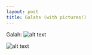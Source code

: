 ```yaml
---
layout: post
title: Galahs (with pictures!)
---
```



Galah: ![alt text](https://raw.githubusercontent.com/jss367/jss367.github.io/master/images/galah1.jpg "Galah in Alice Springs Botanical Garden")

![alt text](https://github.com/jss367/jss367.github.io/blob/master/images/galah2.jpg)

